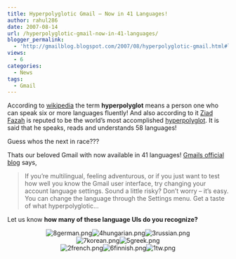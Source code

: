 ```yaml
---
title: Hyperpolyglotic Gmail – Now in 41 Languages!
author: rahul286
date: 2007-08-14
url: /hyperpolyglotic-gmail-now-in-41-languages/
blogger_permalink:
  - 'http://gmailblog.blogspot.com/2007/08/hyperpolyglotic-gmail.html#links'
views:
  - 6
categories:
  - News
tags:
  - Gmail
---
```

According to <a href="http://en.wikipedia.org/wiki/Hyperpolyglot" onclick="_gaq.push(['_trackEvent', 'outbound-article', 'http://en.wikipedia.org/wiki/Hyperpolyglot', 'wikipedia']);" target="_blank">wikipedia</a> the term **hyperpolyglot** means a person one who can speak six or more languages fluently! And also according to it <a href="http://en.wikipedia.org/wiki/Ziad_Fazah" onclick="_gaq.push(['_trackEvent', 'outbound-article', 'http://en.wikipedia.org/wiki/Ziad_Fazah', 'Ziad Fazah']);" target="_blank">Ziad Fazah</a> is reputed to be the world&#8217;s most accomplished <a href="http://en.wikipedia.org/wiki/Hyperpolyglot" onclick="_gaq.push(['_trackEvent', 'outbound-article', 'http://en.wikipedia.org/wiki/Hyperpolyglot', 'hyperpolyglot']);" title="Hyperpolyglot">hyperpolyglot</a>. It is said that he speaks, reads and understands 58 languages!

Guess whos the next in race???

Thats our beloved Gmail with now available in 41 languages! <a href="http://gmailblog.blogspot.com/2007/08/hyperpolyglotic-gmail.html" onclick="_gaq.push(['_trackEvent', 'outbound-article', 'http://gmailblog.blogspot.com/2007/08/hyperpolyglotic-gmail.html', 'Gmails official blog']);" target="_blank">Gmails official blog</a> says,

> If you&#8217;re multilingual, feeling adventurous, or if you just want to test how well you know the Gmail user interface, try changing your account language settings. Sound a little risky? Don&#8217;t worry &#8211; it&#8217;s easy. You can change the language through the Settings menu. Get a taste of what hyperpolyglotic&#8230;

Let us know **how many of these language UIs do you recognize?**

<div align="center">
  <img class="wp-image-53694" src="http://cdn.devilsworkshop.org/files/2007/08/8german.png" alt="8german.png" /><img src="http://cdn.devilsworkshop.org/files/2007/08/4hungarian.png" alt="4hungarian.png" /><img src="http://cdn.devilsworkshop.org/files/2007/08/3russian.png" alt="3russian.png" />
</div>

<div align="center">
  <img src="http://cdn.devilsworkshop.org/files/2007/08/7korean.png" alt="7korean.png" /><img src="http://cdn.devilsworkshop.org/files/2007/08/5greek.png" alt="5greek.png" />
</div>

<div align="center">
  <img src="http://cdn.devilsworkshop.org/files/2007/08/2french.png" alt="2french.png" /><img src="http://cdn.devilsworkshop.org/files/2007/08/6finnish.png" alt="6finnish.png" /><img src="http://cdn.devilsworkshop.org/files/2007/08/1tw.png" alt="1tw.png" />
</div>

